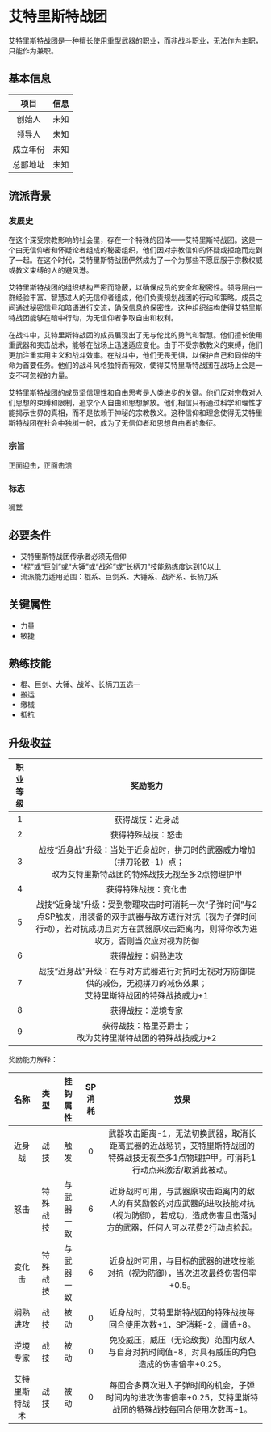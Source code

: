 # 艾特里斯特战团

艾特里斯特战团是一种擅长使用重型武器的职业，而非战斗职业，无法作为主职，只能作为兼职。

## 基本信息

项目|信息
:--:|:--:
创始人|未知
领导人|未知
成立年份|未知
总部地址|未知

## 流派背景

### 发展史

在这个深受宗教影响的社会里，存在一个特殊的团体——艾特里斯特战团。这是一个由无信仰者和怀疑论者组成的秘密组织，他们因对宗教信仰的怀疑或拒绝而走到了一起。在这个时代，艾特里斯特战团俨然成为了一个为那些不愿屈服于宗教权威或教义束缚的人的避风港。

艾特里斯特战团的组织结构严密而隐蔽，以确保成员的安全和秘密性。领导层由一群经验丰富、智慧过人的无信仰者组成，他们负责规划战团的行动和策略。成员之间通过秘密信号和暗语进行交流，确保信息的保密性。这种组织结构使得艾特里斯特战团能够在暗中行动，为无信仰者争取自由和权利。

在战斗中，艾特里斯特战团的成员展现出了无与伦比的勇气和智慧。他们擅长使用重武器和突击战术，能够在战场上迅速适应变化。由于不受宗教教义的束缚，他们更加注重实用主义和战斗效率。在战斗中，他们无畏无惧，以保护自己和同伴的生命为首要任务。他们的战斗风格独特而有效，使得艾特里斯特战团在战场上会是一支不可忽视的力量。

艾特里斯特战团的成员坚信理性和自由思考是人类进步的关键。他们反对宗教对人们思想的束缚和限制，追求个人自由和思想解放。他们相信只有通过科学和理性才能揭示世界的真相，而不是依赖于神秘的宗教教义。这种信仰和理念使得无艾特里斯特战团在社会中独树一帜，成为了无信仰者和思想自由者的象征。

### 宗旨

正面迎击，正面击溃

### 标志

狮鹫

## 必要条件

* 艾特里斯特战团传承者必须无信仰
* “棍”或“巨剑”或“大锤”或“战斧”或“长柄刀”技能熟练度达到10以上
* 流派能力适用范围：棍系、巨剑系、大锤系、战斧系、长柄刀系

## 关键属性

* 力量
* 敏捷

## 熟练技能

* 棍、巨剑、大锤、战斧、长柄刀五选一
* 搬运
* 缴械
* 抵抗

## 升级收益

职业等级|奖励能力
:--:|:--:
1|获得战技：近身战
2|获得特殊战技：怒击
3|战技“近身战”升级：当处于近身战时，拼刀时的武器威力增加（拼刀轮数-1）点；<br>改为艾特里斯特战团的特殊战技无视至多2点物理护甲
4|获得特殊战技：变化击
5|战技“近身战”升级：受到物理攻击时可消耗一次“子弹时间”与2点SP触发，用装备的双手武器与敌方进行对抗（视为子弹时间行动），若对抗成功且对方在武器原攻击距离内，则将你改为进攻方，否则当次应对视为防御
6|获得战技：娴熟进攻
7|战技“近身战”升级：在与对方武器进行对抗时无视对方防御提供的减伤，无视拼刀的减伤效果；<br>艾特里斯特战团的特殊战技威力+1
8|获得战技：逆境专家
9|获得战技：格里芬爵士；<br>改为艾特里斯特战团的特殊战技威力+2

奖励能力解释：

名称|类型|挂钩属性|SP消耗|效果
:--:|:--:|:--:|:--:|:--:
近身战|战技|触发|0|武器攻击距离-1，无法切换武器，取消长距离武器的近战惩罚，艾特里斯特战团的特殊战技无视至多1点物理护甲。可消耗1行动点来激活/取消此被动。
怒击|特殊战技|与武器一致|6|近身战时可用，与武器原攻击距离内的敌人的有奖励骰的对应武器的进攻技能对抗（视为防御），若成功，造成伤害且击落对方的武器，任何人可以花费2行动点捡起。
变化击|特殊战技|与武器一致|6|近身战时可用，与目标的武器的进攻技能对抗（视为防御），当次进攻最终伤害倍率+0.5。
娴熟进攻|战技|被动|0|近身战时，艾特里斯特战团的特殊战技每回合使用次数+1，SP消耗-2，阈值+8。
逆境专家|战技|被动|0|免疫威压，威压（无论敌我）范围内敌人与自身对抗时阈值-8，对具有威压的角色造成的伤害倍率+0.25。
艾特里斯特战术|战技|被动|0|每回合多两次进入子弹时间的机会，子弹时间内的进攻伤害倍率+0.25，艾特里斯特战团的特殊战技每回合使用次数再+1。